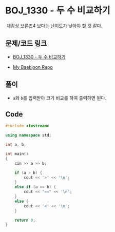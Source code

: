 # BOJ_1330 - 두 수 비교하기

&nbsp;체감상 브론즈4 보다는 난이도가 낮아야 할 것 같다.

## 문제/코드 링크

- [BOJ_1330 - 두 수 비교하기](https://www.acmicpc.net/problem/1330)

- [My Baekjoon Repo](https://github.com/Meantint/Baekjoon)

## 풀이

- `a`와 `b`를 입력받아 크기 비교를 하여 출력하면 된다.

## Code

```cpp
#include <iostream>

using namespace std;

int a, b;

int main()
{
    cin >> a >> b;

    if (a > b) {
        cout << '>' << '\n';
    }
    else if (a == b) {
        cout << "==" << '\n';
    }
    else {
        cout << '<' << '\n';
    }

    return 0;
}
```
